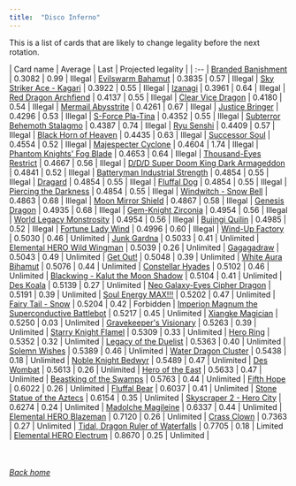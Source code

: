 ```yaml
---
title:  "Disco Inferno"
---
```


This is a list of cards that are likely to change legality before the next rotation.

| Card name | Average | Last | Projected legality |
| :-- |
[Branded Banishment](https://db.ygoprodeck.com/card/?search=Branded%20Banishment) | 0.3082 | 0.99 | Illegal |
[Evilswarm Bahamut](https://db.ygoprodeck.com/card/?search=Evilswarm%20Bahamut) | 0.3835 | 0.57 | Illegal |
[Sky Striker Ace - Kagari](https://db.ygoprodeck.com/card/?search=Sky%20Striker%20Ace%20-%20Kagari) | 0.3922 | 0.55 | Illegal |
[Izanagi](https://db.ygoprodeck.com/card/?search=Izanagi) | 0.3961 | 0.64 | Illegal |
[Red Dragon Archfiend](https://db.ygoprodeck.com/card/?search=Red%20Dragon%20Archfiend) | 0.4137 | 0.55 | Illegal |
[Clear Vice Dragon](https://db.ygoprodeck.com/card/?search=Clear%20Vice%20Dragon) | 0.4180 | 0.54 | Illegal |
[Mermail Abysstrite](https://db.ygoprodeck.com/card/?search=Mermail%20Abysstrite) | 0.4261 | 0.67 | Illegal |
[Justice Bringer](https://db.ygoprodeck.com/card/?search=Justice%20Bringer) | 0.4296 | 0.53 | Illegal |
[S-Force Pla-Tina](https://db.ygoprodeck.com/card/?search=S-Force%20Pla-Tina) | 0.4352 | 0.55 | Illegal |
[Subterror Behemoth Stalagmo](https://db.ygoprodeck.com/card/?search=Subterror%20Behemoth%20Stalagmo) | 0.4387 | 0.74 | Illegal |
[Ryu Senshi](https://db.ygoprodeck.com/card/?search=Ryu%20Senshi) | 0.4409 | 0.57 | Illegal |
[Black Horn of Heaven](https://db.ygoprodeck.com/card/?search=Black%20Horn%20of%20Heaven) | 0.4435 | 0.63 | Illegal |
[Successor Soul](https://db.ygoprodeck.com/card/?search=Successor%20Soul) | 0.4554 | 0.52 | Illegal |
[Majespecter Cyclone](https://db.ygoprodeck.com/card/?search=Majespecter%20Cyclone) | 0.4604 | 1.74 | Illegal |
[Phantom Knights' Fog Blade](https://db.ygoprodeck.com/card/?search=Phantom%20Knights'%20Fog%20Blade) | 0.4653 | 0.64 | Illegal |
[Thousand-Eyes Restrict](https://db.ygoprodeck.com/card/?search=Thousand-Eyes%20Restrict) | 0.4667 | 0.56 | Illegal |
[D/D/D Super Doom King Dark Armageddon](https://db.ygoprodeck.com/card/?search=D/D/D%20Super%20Doom%20King%20Dark%20Armageddon) | 0.4841 | 0.52 | Illegal |
[Batteryman Industrial Strength](https://db.ygoprodeck.com/card/?search=Batteryman%20Industrial%20Strength) | 0.4854 | 0.55 | Illegal |
[Dragard](https://db.ygoprodeck.com/card/?search=Dragard) | 0.4854 | 0.55 | Illegal |
[Fluffal Dog](https://db.ygoprodeck.com/card/?search=Fluffal%20Dog) | 0.4854 | 0.55 | Illegal |
[Piercing the Darkness](https://db.ygoprodeck.com/card/?search=Piercing%20the%20Darkness) | 0.4854 | 0.55 | Illegal |
[Windwitch - Snow Bell](https://db.ygoprodeck.com/card/?search=Windwitch%20-%20Snow%20Bell) | 0.4863 | 0.68 | Illegal |
[Moon Mirror Shield](https://db.ygoprodeck.com/card/?search=Moon%20Mirror%20Shield) | 0.4867 | 0.58 | Illegal |
[Genesis Dragon](https://db.ygoprodeck.com/card/?search=Genesis%20Dragon) | 0.4935 | 0.68 | Illegal |
[Gem-Knight Zirconia](https://db.ygoprodeck.com/card/?search=Gem-Knight%20Zirconia) | 0.4954 | 0.56 | Illegal |
[World Legacy Monstrosity](https://db.ygoprodeck.com/card/?search=World%20Legacy%20Monstrosity) | 0.4954 | 0.56 | Illegal |
[Bujingi Quilin](https://db.ygoprodeck.com/card/?search=Bujingi%20Quilin) | 0.4985 | 0.52 | Illegal |
[Fortune Lady Wind](https://db.ygoprodeck.com/card/?search=Fortune%20Lady%20Wind) | 0.4996 | 0.60 | Illegal |
[Wind-Up Factory](https://db.ygoprodeck.com/card/?search=Wind-Up%20Factory) | 0.5030 | 0.46 | Unlimited |
[Junk Gardna](https://db.ygoprodeck.com/card/?search=Junk%20Gardna) | 0.5033 | 0.41 | Unlimited |
[Elemental HERO Wild Wingman](https://db.ygoprodeck.com/card/?search=Elemental%20HERO%20Wild%20Wingman) | 0.5039 | 0.26 | Unlimited |
[Gagagadraw](https://db.ygoprodeck.com/card/?search=Gagagadraw) | 0.5043 | 0.49 | Unlimited |
[Get Out!](https://db.ygoprodeck.com/card/?search=Get%20Out!) | 0.5048 | 0.39 | Unlimited |
[White Aura Bihamut](https://db.ygoprodeck.com/card/?search=White%20Aura%20Bihamut) | 0.5076 | 0.44 | Unlimited |
[Constellar Hyades](https://db.ygoprodeck.com/card/?search=Constellar%20Hyades) | 0.5102 | 0.46 | Unlimited |
[Blackwing - Kalut the Moon Shadow](https://db.ygoprodeck.com/card/?search=Blackwing%20-%20Kalut%20the%20Moon%20Shadow) | 0.5104 | 0.41 | Unlimited |
[Des Koala](https://db.ygoprodeck.com/card/?search=Des%20Koala) | 0.5139 | 0.27 | Unlimited |
[Neo Galaxy-Eyes Cipher Dragon](https://db.ygoprodeck.com/card/?search=Neo%20Galaxy-Eyes%20Cipher%20Dragon) | 0.5191 | 0.39 | Unlimited |
[Soul Energy MAX!!!](https://db.ygoprodeck.com/card/?search=Soul%20Energy%20MAX!!!) | 0.5202 | 0.47 | Unlimited |
[Fairy Tail - Snow](https://db.ygoprodeck.com/card/?search=Fairy%20Tail%20-%20Snow) | 0.5204 | 0.42 | Forbidden |
[Imperion Magnum the Superconductive Battlebot](https://db.ygoprodeck.com/card/?search=Imperion%20Magnum%20the%20Superconductive%20Battlebot) | 0.5217 | 0.45 | Unlimited |
[Xiangke Magician](https://db.ygoprodeck.com/card/?search=Xiangke%20Magician) | 0.5250 | 0.03 | Unlimited |
[Gravekeeper's Visionary](https://db.ygoprodeck.com/card/?search=Gravekeeper's%20Visionary) | 0.5263 | 0.39 | Unlimited |
[Starry Knight Flamel](https://db.ygoprodeck.com/card/?search=Starry%20Knight%20Flamel) | 0.5309 | 0.33 | Unlimited |
[Hero Ring](https://db.ygoprodeck.com/card/?search=Hero%20Ring) | 0.5352 | 0.32 | Unlimited |
[Legacy of the Duelist](https://db.ygoprodeck.com/card/?search=Legacy%20of%20the%20Duelist) | 0.5363 | 0.40 | Unlimited |
[Solemn Wishes](https://db.ygoprodeck.com/card/?search=Solemn%20Wishes) | 0.5389 | 0.46 | Unlimited |
[Water Dragon Cluster](https://db.ygoprodeck.com/card/?search=Water%20Dragon%20Cluster) | 0.5438 | 0.18 | Unlimited |
[Noble Knight Bedwyr](https://db.ygoprodeck.com/card/?search=Noble%20Knight%20Bedwyr) | 0.5489 | 0.47 | Unlimited |
[Des Wombat](https://db.ygoprodeck.com/card/?search=Des%20Wombat) | 0.5613 | 0.26 | Unlimited |
[Hero of the East](https://db.ygoprodeck.com/card/?search=Hero%20of%20the%20East) | 0.5633 | 0.47 | Unlimited |
[Beastking of the Swamps](https://db.ygoprodeck.com/card/?search=Beastking%20of%20the%20Swamps) | 0.5763 | 0.44 | Unlimited |
[Fifth Hope](https://db.ygoprodeck.com/card/?search=Fifth%20Hope) | 0.6022 | 0.26 | Unlimited |
[Fluffal Bear](https://db.ygoprodeck.com/card/?search=Fluffal%20Bear) | 0.6037 | 0.41 | Unlimited |
[Stone Statue of the Aztecs](https://db.ygoprodeck.com/card/?search=Stone%20Statue%20of%20the%20Aztecs) | 0.6154 | 0.35 | Unlimited |
[Skyscraper 2 - Hero City](https://db.ygoprodeck.com/card/?search=Skyscraper%202%20-%20Hero%20City) | 0.6274 | 0.24 | Unlimited |
[Madolche Magileine](https://db.ygoprodeck.com/card/?search=Madolche%20Magileine) | 0.6337 | 0.44 | Unlimited |
[Elemental HERO Blazeman](https://db.ygoprodeck.com/card/?search=Elemental%20HERO%20Blazeman) | 0.7120 | 0.26 | Unlimited |
[Crass Clown](https://db.ygoprodeck.com/card/?search=Crass%20Clown) | 0.7363 | 0.27 | Unlimited |
[Tidal, Dragon Ruler of Waterfalls](https://db.ygoprodeck.com/card/?search=Tidal,%20Dragon%20Ruler%20of%20Waterfalls) | 0.7705 | 0.18 | Limited |
[Elemental HERO Electrum](https://db.ygoprodeck.com/card/?search=Elemental%20HERO%20Electrum) | 0.8670 | 0.25 | Unlimited |

<br>

###### [Back home](index)